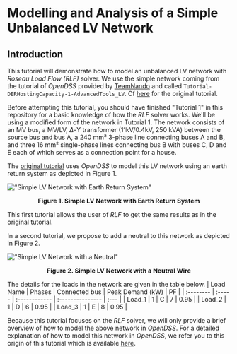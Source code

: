 # Modelling and Analysis of a Simple Unbalanced LV Network

## Introduction

This tutorial will demonstrate how to model an unbalanced LV network with _Roseau Load Flow (RLF)_ solver. We use 
the simple network coming from the tutorial of _OpenDSS_ provided by
[TeamNando](https://github.com/Team-Nando) and called `Tutorial-DERHostingCapacity-1-AdvancedTools_LV`. Cf
[here](https://github.com/Team-Nando/Tutorial-DERHostingCapacity-1-AdvancedTools_LV) for the original tutorial.

Before attempting this tutorial, you should have finished "Tutorial 1" in this repository for a basic knowledge of
how the _RLF_ solver works. We'll be using a modified form of the network in Tutorial 1. The network consists of an 
MV bus, a MV/LV, $\Delta$-Y transformer (11kV/0.4kV, 250 kVA) between the source bus and bus A, a 240 mm² 3-phase 
line connecting buses A and B, and three 16 mm² single-phase lines connecting bus B with buses C, D and E each of 
which serves as a connection point for a house.

The [original tutorial](https://github.com/Team-Nando/Tutorial-DERHostingCapacity-1-AdvancedTools_LV) uses _OpenDSS_ 
to model this LV network using an earth return system as depicted in Figure 1.

!["Simple LV Network with Earth Return System"](../images/LV_Network_Without_Neutral.png)
**<div style="text-align: center;"> Figure 1. Simple LV Network with Earth Return System</div>**

This first tutorial allows the user of _RLF_ to get the same results as in the original tutorial.

In a second tutorial, we propose to add a neutral to this network as depicted in Figure 2.

!["Simple LV Network with a Neutral"](../images/LV_Network_With_Neutral.png)
**<div style="text-align: center;"> Figure 2. Simple LV Network with a Neutral Wire</div>**


The details for the loads in the network are given in the table below.
| Load Name | Phases | Connected bus | Peak Demand (kW) | PF |
| :-------- | :----- | :------------ | :--------------- | :--- |
| Load_1 | 1 | C | 7 | 0.95 |
| Load_2 | 1 | D | 6 | 0.95 |
| Load_3 | 1 | E | 8 | 0.95 |

Because this tutorial focuses on the _RLF_ solver, we will only provide a brief overview of how to model the above
network in _OpenDSS_. For a detailed explanation of how to model this network in _OpenDSS_, we refer you to this origin 
of this tutorial which is available [here](https://github.com/Team-Nando/Tutorial-DERHostingCapacity-1-AdvancedTools_LV).